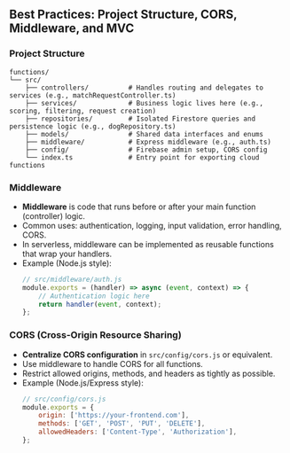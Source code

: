 ## Best Practices: Project Structure, CORS, Middleware, and MVC

### Project Structure

```
functions/
└── src/
    ├── controllers/          # Handles routing and delegates to services (e.g., matchRequestController.ts)
    ├── services/             # Business logic lives here (e.g., scoring, filtering, request creation)
    ├── repositories/         # Isolated Firestore queries and persistence logic (e.g., dogRepository.ts)
    ├── models/               # Shared data interfaces and enums
    ├── middleware/           # Express middleware (e.g., auth.ts)
    ├── config/               # Firebase admin setup, CORS config
    └── index.ts              # Entry point for exporting cloud functions

```

### Middleware

- **Middleware** is code that runs before or after your main function (controller) logic.
- Common uses: authentication, logging, input validation, error handling, CORS.
- In serverless, middleware can be implemented as reusable functions that wrap your handlers.
- Example (Node.js style):
    ```js
    // src/middleware/auth.js
    module.exports = (handler) => async (event, context) => {
        // Authentication logic here
        return handler(event, context);
    };
    ```

### CORS (Cross-Origin Resource Sharing)

- **Centralize CORS configuration** in `src/config/cors.js` or equivalent.
- Use middleware to handle CORS for all functions.
- Restrict allowed origins, methods, and headers as tightly as possible.
- Example (Node.js/Express style):
    ```js
    // src/config/cors.js
    module.exports = {
        origin: ['https://your-frontend.com'],
        methods: ['GET', 'POST', 'PUT', 'DELETE'],
        allowedHeaders: ['Content-Type', 'Authorization'],
    };
    ```





